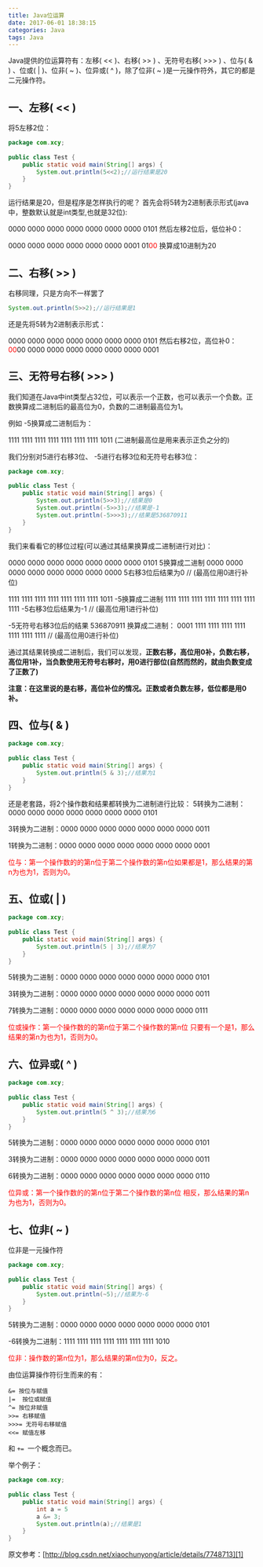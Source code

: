 ```yaml
---
title: Java位运算
date: 2017-06-01 18:38:15
categories: Java
tags: Java
---
```

Java提供的位运算符有：左移( << )、右移( >> ) 、无符号右移( >>> ) 、位与( & ) 、位或( | )、位非( ~ )、位异或( ^ )，除了位非( ~ )是一元操作符外，其它的都是二元操作符。
<!--more-->

## 一、左移( << )

将5左移2位：
```java
package com.xcy;  
      
public class Test {  
    public static void main(String[] args) {  
        System.out.println(5<<2);//运行结果是20  
    }  
}  
```
运行结果是20，但是程序是怎样执行的呢？
首先会将5转为2进制表示形式(java中，整数默认就是int类型,也就是32位):

0000 0000 0000 0000 0000 0000 0000 0101           然后左移2位后，低位补0：

0000 0000 0000 0000 0000 0000 0001 01<font color="red">00</font>          换算成10进制为20

## 二、右移( >> ) 

右移同理，只是方向不一样罢了
```java
System.out.println(5>>2);//运行结果是1 
```
还是先将5转为2进制表示形式：

0000 0000 0000 0000 0000 0000 0000 0101 然后右移2位，高位补0：
<font color="red">00</font>00 0000 0000 0000 0000 0000 0000 0001

## 三、无符号右移( >>> )

我们知道在Java中int类型占32位，可以表示一个正数，也可以表示一个负数。正数换算成二进制后的最高位为0，负数的二进制最高位为1。

例如  -5换算成二进制后为：

1111 1111 1111 1111 1111 1111 1111 1011   (二进制最高位是用来表示正负之分的)

我们分别对5进行右移3位、 -5进行右移3位和无符号右移3位：

``` Java
package com.xcy;  
  
public class Test {  
    public static void main(String[] args) {  
        System.out.println(5>>3);//结果是0  
        System.out.println(-5>>3);//结果是-1  
        System.out.println(-5>>>3);//结果是536870911  
    }  
}  
```
我们来看看它的移位过程(可以通过其结果换算成二进制进行对比)：

0000 0000 0000 0000 0000 0000 0000 0101       5换算成二进制
0000 0000 0000 0000 0000 0000 0000 0000       5右移3位后结果为0 // (最高位用0进行补位)

1111 1111 1111 1111 1111 1111 1111 1011  -5换算成二进制
1111 1111 1111 1111 1111 1111 1111 1111   -5右移3位后结果为-1 // (最高位用1进行补位)

-5无符号右移3位后的结果 536870911 换算成二进制： 
0001 1111 1111 1111 1111 1111 1111 1111   // (最高位用0进行补位)


通过其结果转换成二进制后，我们可以发现，**正数右移，高位用0补，负数右移，高位用1补，当负数使用无符号右移时，用0进行部位(自然而然的，就由负数变成了正数了)**

**注意：在这里说的是右移，高位补位的情况。正数或者负数左移，低位都是用0补。**

## 四、位与( & )

``` java
package com.xcy;  
  
public class Test {  
    public static void main(String[] args) {  
        System.out.println(5 & 3);//结果为1  
    }  
}
```
还是老套路，将2个操作数和结果都转换为二进制进行比较：
5转换为二进制：0000 0000 0000 0000 0000 0000 0000 0101

3转换为二进制：0000 0000 0000 0000 0000 0000 0000 0011

1转换为二进制：0000 0000 0000 0000 0000 0000 0000 0001

<font color="red">位与：第一个操作数的的第n位于第二个操作数的第n位如果都是1，那么结果的第n为也为1，否则为0。</font>

## 五、位或( | )

```java
package com.xcy;  
  
public class Test {  
    public static void main(String[] args) {  
        System.out.println(5 | 3);//结果为7  
    }  
}  
```
5转换为二进制：0000 0000 0000 0000 0000 0000 0000 0101

3转换为二进制：0000 0000 0000 0000 0000 0000 0000 0011

7转换为二进制：0000 0000 0000 0000 0000 0000 0000 0111

<font color="red">位或操作：第一个操作数的的第n位于第二个操作数的第n位 只要有一个是1，那么结果的第n为也为1，否则为0。</font>

## 六、位异或( ^ )

```java
package com.xcy;  
  
public class Test {  
    public static void main(String[] args) {  
        System.out.println(5 ^ 3);//结果为6  
    }  
}  
```
5转换为二进制：0000 0000 0000 0000 0000 0000 0000 0101

3转换为二进制：0000 0000 0000 0000 0000 0000 0000 0011

6转换为二进制：0000 0000 0000 0000 0000 0000 0000 0110

<font color="red">位异或：第一个操作数的的第n位于第二个操作数的第n位 相反，那么结果的第n为也为1，否则为0。</font>

## 七、位非( ~ )

位非是一元操作符
```java
package com.xcy;  
  
public class Test {  
    public static void main(String[] args) {  
        System.out.println(~5);//结果为-6  
    }  
} 
```
 5转换为二进制：0000 0000 0000 0000 0000 0000 0000 0101

-6转换为二进制：1111 1111 1111 1111 1111 1111 1111 1010

<font color="red">位非：操作数的第n位为1，那么结果的第n位为0，反之。</font>

由位运算操作符衍生而来的有：

    &= 按位与赋值
    |=  按位或赋值
    ^= 按位非赋值
    >>= 右移赋值
    >>>= 无符号右移赋值
    <<= 赋值左移

和 `+= `一个概念而已。

举个例子：
```java
package com.xcy;  
  
public class Test {  
    public static void main(String[] args) {  
        int a = 5  
        a &= 3;  
        System.out.println(a);//结果是1  
    }  
}  
```

原文参考：[http://blog.csdn.net/xiaochunyong/article/details/7748713][1]

  [1]: http://blog.csdn.net/xiaochunyong/article/details/7748713

